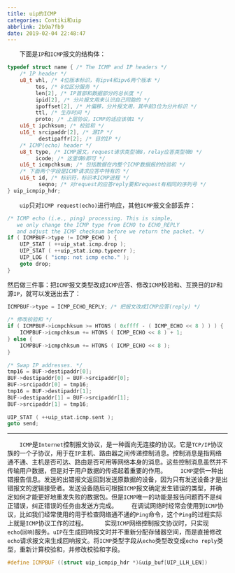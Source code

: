 ```yaml
---
title: uip的ICMP
categories: Contiki和uip
abbrlink: 2b9a7fb9
date: 2019-02-04 22:48:47
---
```

&emsp;&emsp;下面是`IP`和`ICMP`报文的结构体：

``` cpp
typedef struct name { /* The ICMP and IP headers */
    /* IP header */
    u8_t vhl, /* 4位版本标识，有ipv4和ipv6两个版本 */
         tos, /* 8位区分服务 */
         len[2], /* IP首部和数据部分的总长度 */
         ipid[2], /* 分片报文用来认识自己同胞的 */
         ipoffset[2], /* 片偏移，分片报文用，其中前3位为分片标识 */
         ttl, /* 生存时间 */
         proto; /* 上层协议，ICMP的话应该填1 */
    u16_t ipchksum; /* 校验和 */
    u16_t srcipaddr[2], /* 源IP */
          destipaffr[2]; /* 目的IP */
    /* ICMP(echo) header */
    u8_t type, /* ICMP报文，request请求类型填8，relay应答类型填0 */
         icode; /* 这里填0即可 */
    u16_t icmpchksum; /* 包括数据在内整个ICMP数据报的检验和 */
    /* 下面两个字段是ICMP请求应答中特有的 */
    u16_t id, /* 标识符，标识本ICMP进程 */
          seqno; /* 对request的应答reply要和request有相同的序列号 */
} uip_icmpip_hdr;
```

&emsp;&emsp;`uip`只对`ICMP request(echo)`进行响应，其他`ICMP`报文全部丢弃：

``` cpp
/* ICMP echo (i.e., ping) processing. This is simple,
   we only change the ICMP type from ECHO to ECHO_REPLY
   and adjust the ICMP checksum before we return the packet. */
if ( ICMPBUF->type != ICMP_ECHO ) {
    UIP_STAT ( ++uip_stat.icmp.drop );
    UIP_STAT ( ++uip_stat.icmp.typeerr );
    UIP_LOG ( "icmp: not icmp echo." );
    goto drop;
}
```

然后做三件事：把`ICMP`报文类型改成`ICMP`应答、修改`ICMP`校验和、互换目的`IP`和源`IP`，就可以发送出去了：

``` cpp
ICMPBUF->type = ICMP_ECHO_REPLY; /* 把报文改成ICMP应答(reply) */
​
/* 修改校验和 */
if ( ICMPBUF->icmpchksum >= HTONS ( 0xffff - ( ICMP_ECHO << 8 ) ) ) {
    ICMPBUF->icmpchksum += HTONS ( ICMP_ECHO << 8 ) + 1;
} else {
    ICMPBUF->icmpchksum += HTONS ( ICMP_ECHO << 8 );
}
​
/* Swap IP addresses. */
tmp16 = BUF->destipaddr[0];
BUF->destipaddr[0] = BUF->srcipaddr[0];
BUF->srcipaddr[0] = tmp16;
tmp16 = BUF->destipaddr[1];
BUF->destipaddr[1] = BUF->srcipaddr[1];
BUF->srcipaddr[1] = tmp16;
​
UIP_STAT ( ++uip_stat.icmp.sent );
goto send;
```

---

&emsp;&emsp;`ICMP`是`Internet`控制报文协议，是一种面向无连接的协议。它是`TCP/IP`协议族的一个子协议，用于在`IP`主机、路由器之间传递控制消息。控制消息是指网络通不通、主机是否可达、路由是否可用等网络本身的消息。这些控制消息虽然并不传输用户数据，但是对于用户数据的传递起着重要的作用。
&emsp;&emsp;`ICMP`提供一种出错报告信息。发送的出错报文返回到发送原数据的设备，因为只有发送设备才是出错报文的逻辑接受者。发送设备随后可根据`ICMP`报文确定发生错误的类型，并确定如何才能更好地重发失败的数据包。但是`ICMP`唯一的功能是报告问题而不是纠正错误，纠正错误的任务由发送方完成。
&emsp;&emsp;在调试网络时经常会使用到`ICMP`协议，比如我们经常使用的用于检查网络通不通的`Ping`命令，这个`Ping`的过程实际上就是`ICMP`协议工作的过程。  
&emsp;&emsp;实现`ICMP`网络控制报文协议时，只实现`echo`(`回响`)服务。`uIP`在生成回响报文时并不重新分配存储器空间，而是直接修改`echo`请求报文来生成回响报文。将`ICMP`类型字段从`echo`类型改变成`echo reply`类型，重新计算校验和，并修改校验和字段。

``` cpp
#define ICMPBUF ((struct uip_icmpip_hdr *)&uip_buf[UIP_LLH_LEN])
```